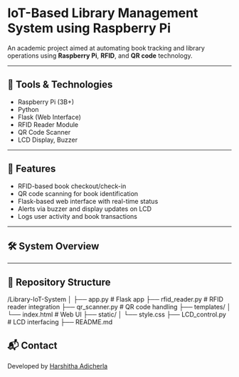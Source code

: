 # IoT-Based Library Management System using Raspberry Pi

An academic project aimed at automating book tracking and library operations using **Raspberry Pi**, **RFID**, and **QR code** technology.

---

## 🔧 Tools & Technologies
- Raspberry Pi (3B+)
- Python
- Flask (Web Interface)
- RFID Reader Module
- QR Code Scanner
- LCD Display, Buzzer

---

## 📌 Features
- RFID-based book checkout/check-in
- QR code scanning for book identification
- Flask-based web interface with real-time status
- Alerts via buzzer and display updates on LCD
- Logs user activity and book transactions

---

## 🛠️ System Overview



---

## 📂 Repository Structure

/Library-IoT-System
│
├── app.py # Flask app
├── rfid_reader.py # RFID reader integration
├── qr_scanner.py # QR code handling
├── templates/
│ └── index.html # Web UI
├── static/
│ └── style.css
├── LCD_control.py # LCD interfacing
├── README.md


## 📬 Contact
Developed by [Harshitha Adicherla](http://www.linkedin.com/in/harshithaadicherla10)
